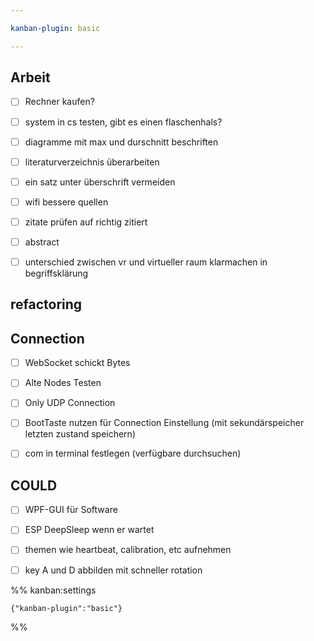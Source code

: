 ```yaml
---

kanban-plugin: basic

---
```


## Arbeit

- [ ] Rechner kaufen?
- [ ] system in cs testen, gibt es einen flaschenhals?
- [ ] diagramme mit max und durschnitt beschriften
- [ ] literaturverzeichnis überarbeiten
- [ ] ein satz unter überschrift vermeiden
- [ ] wifi bessere quellen
- [ ] zitate prüfen auf richtig zitiert
- [ ] abstract
- [ ] unterschied zwischen vr und virtueller raum klarmachen in begriffsklärung


## refactoring



## Connection

- [ ] WebSocket schickt Bytes
- [ ] Alte Nodes Testen
- [ ] Only UDP Connection
- [ ] BootTaste nutzen für Connection Einstellung (mit sekundärspeicher letzten zustand speichern)
- [ ] com in terminal festlegen (verfügbare durchsuchen)


## COULD

- [ ] WPF-GUI für Software
- [ ] ESP DeepSleep wenn er wartet
- [ ] themen wie heartbeat, calibration, etc aufnehmen
- [ ] key A und D abbilden mit schneller rotation




%% kanban:settings
```
{"kanban-plugin":"basic"}
```
%%